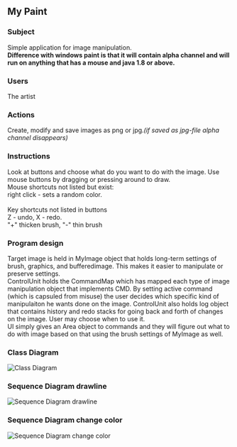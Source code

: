 ## My Paint

### Subject
Simple application for image manipulation.
<br />**Difference with windows paint is that it will contain alpha channel and will run on anything that has a mouse and java 1.8 or above.**

### Users
The artist

### Actions
Create, modify and save images as png or jpg.*(if saved as jpg-file alpha channel disappears)*

### Instructions
Look at buttons and choose what do you want to do with the image. Use mouse buttons by dragging or pressing around to draw.<br>
Mouse shortcuts not listed but exist: <br>
right click - sets a random color. <br><br>
Key shortcuts not listed in buttons <br>
Z - undo, X - redo. <br>
"+" thicken brush, "-" thin brush<br>

### Program design
Target image is held in MyImage object that holds long-term settings of brush, graphics, and bufferedimage. This makes it easier to manipulate or preserve settings.<br>
ControlUnit holds the CommandMap which has mapped each type of image manipulation object that implements CMD. By setting active command (which is capsuled from misuse) the user decides which specific kind of manipulaiton he wants done on the image. ControlUnit also holds log object that contains history and redo stacks for going back and forth of changes on the image. User may choose when to use it.<br>
UI simply gives an Area object to commands and they will figure out what to do with image based on that using the brush settings of MyImage as well.


### Class Diagram

![Class Diagram](https://github.com/kapistelijaKrisu/JavaPaint/blob/master/Documentation/diagrams/Class-Diagram.png)


### Sequence Diagram drawline
![Sequence Diagram drawline](https://github.com/kapistelijaKrisu/JavaPaint/blob/master/Documentation/diagrams/sequence-diagram-draw.png)

### Sequence Diagram change color
![Sequence Diagram change color](https://github.com/kapistelijaKrisu/JavaPaint/blob/master/Documentation/diagrams/sequence-diagram-change-color.png)
